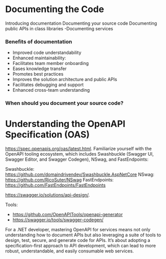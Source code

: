 # Documenting the Code

Introducing documentation
Documenting your source code
Documenting public APIs in class libraries
-Documenting services

### Benefits of documentation
- Improved code understandability
- Enhanced maintainability: 
- Facilitates team member onboarding
- Eases knowledge transfer
- Promotes best practices
- Improves the solution architecture and public APIs
- Facilitates debugging and support
- Enhanced cross-team understanding

### When should you document your source code?

# Understanding the OpenAPI Specification (OAS)
https://spec.openapis.org/oas/latest.html.
Familiarize yourself with the OpenAPI tooling ecosystem, which includes Swashbuckle (Swagger UI, Swagger Editor, and Swagger Codegen), NSwag, and FastEndpoints:

Swashbuckle: https://github.com/domaindrivendev/Swashbuckle.AspNetCore
NSwag: https://github.com/RicoSuter/NSwag
FastEndpoints: https://github.com/FastEndpoints/FastEndpoints

https://swagger.io/solutions/api-design/.

Tools:
- https://github.com/OpenAPITools/openapi-generator
- https://swagger.io/tools/swagger-codegen/

For a .NET developer, mastering OpenAPI for services means not only understanding how to document APIs but also leveraging a suite of tools to design, test, secure, and generate code for APIs. It’s about adopting a specification-first approach to API development, which can lead to more robust, understandable, and easily consumable web services.